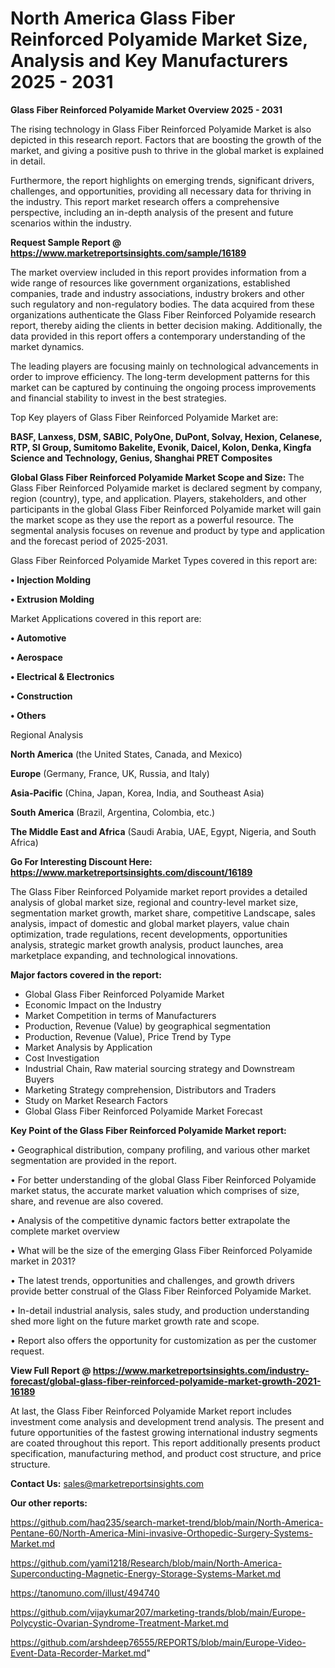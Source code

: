  # North America Glass Fiber Reinforced Polyamide Market Size, Analysis and Key Manufacturers 2025 - 2031

<Strong> Glass Fiber Reinforced Polyamide Market Overview 2025 - 2031</strong>

The rising technology in Glass Fiber Reinforced Polyamide Market is also depicted in this research report. Factors that are boosting the growth of the market, and giving a positive push to thrive in the global market is explained in detail.

Furthermore, the report highlights on emerging trends, significant drivers, challenges, and opportunities, providing all necessary data for thriving in the industry. This report market research offers a comprehensive perspective, including an in-depth analysis of the present and future scenarios within the industry.

<strong>Request Sample Report @ <a href=https://www.marketreportsinsights.com/sample/16189>https://www.marketreportsinsights.com/sample/16189</a></strong>

The market overview included in this report provides information from a wide range of resources like government organizations, established companies, trade and industry associations, industry brokers and other such regulatory and non-regulatory bodies. The data acquired from these organizations authenticate the Glass Fiber Reinforced Polyamide research report, thereby aiding the clients in better decision making. Additionally, the data provided in this report offers a contemporary understanding of the market dynamics.

The leading players are focusing mainly on technological advancements in order to improve efficiency. The long-term development patterns for this market can be captured by continuing the ongoing process improvements and financial stability to invest in the best strategies.

Top Key players of Glass Fiber Reinforced Polyamide Market are:

<strong>BASF, Lanxess, DSM, SABIC, PolyOne, DuPont, Solvay, Hexion, Celanese, RTP, SI Group, Sumitomo Bakelite, Evonik, Daicel, Kolon, Denka, Kingfa Science and Technology, Genius, Shanghai PRET Composites</strong>

<strong><b>Global Glass Fiber Reinforced Polyamide Market Scope and Size:</b></strong>
The Glass Fiber Reinforced Polyamide market is declared segment by company, region (country), type, and application. Players, stakeholders, and other participants in the global Glass Fiber Reinforced Polyamide market will gain the market scope as they use the report as a powerful resource. The segmental analysis focuses on revenue and product by type and application and the forecast period of 2025-2031.

Glass Fiber Reinforced Polyamide Market Types covered in this report are:

<strong>• Injection Molding

• Extrusion Molding</strong>

Market Applications covered in this report are:

<strong>• Automotive

• Aerospace

• Electrical & Electronics 

• Construction 

• Others</strong> 

Regional Analysis

<strong>North America</strong> (the United States, Canada, and Mexico)

<strong>Europe</strong> (Germany, France, UK, Russia, and Italy)

<strong>Asia-Pacific</strong> (China, Japan, Korea, India, and Southeast Asia)

<strong>South America</strong> (Brazil, Argentina, Colombia, etc.)

<strong>The Middle East and Africa</strong> (Saudi Arabia, UAE, Egypt, Nigeria, and South Africa)

<strong>Go For Interesting Discount Here: <a href=https://www.marketreportsinsights.com/discount/16189>https://www.marketreportsinsights.com/discount/16189</a></strong>

The Glass Fiber Reinforced Polyamide market report provides a detailed analysis of global market size, regional and country-level market size, segmentation market growth, market share, competitive Landscape, sales analysis, impact of domestic and global market players, value chain optimization, trade regulations, recent developments, opportunities analysis, strategic market growth analysis, product launches, area marketplace expanding, and technological innovations.

<strong><b>Major factors covered in the report:</b></strong>
<ul>
  <li>Global Glass Fiber Reinforced Polyamide Market </li>
  <li>Economic Impact on the Industry</li>
  <li>Market Competition in terms of Manufacturers</li>
  <li>Production, Revenue (Value) by geographical segmentation</li>
  <li>Production, Revenue (Value), Price Trend by Type</li>
  <li>Market Analysis by Application</li>
  <li>Cost Investigation</li>
  <li>Industrial Chain, Raw material sourcing strategy and Downstream Buyers</li>
  <li>Marketing Strategy comprehension, Distributors and Traders</li>
  <li>Study on Market Research Factors</li>
  <li>Global Glass Fiber Reinforced Polyamide Market Forecast</li>
</ul>

<strong><b>Key Point of the Glass Fiber Reinforced Polyamide Market report:</b></strong>

• Geographical distribution, company profiling, and various other market segmentation are provided in the report.

• For better understanding of the global Glass Fiber Reinforced Polyamide market status, the accurate market valuation which comprises of size, share, and revenue are also covered.

• Analysis of the competitive dynamic factors better extrapolate the complete market overview

• What will be the size of the emerging Glass Fiber Reinforced Polyamide market in 2031?

• The latest trends, opportunities and challenges, and growth drivers provide better construal of the Glass Fiber Reinforced Polyamide Market.

• In-detail industrial analysis, sales study, and production understanding shed more light on the future market growth rate and scope.

• Report also offers the opportunity for customization as per the customer request.

<strong><b>View Full Report @ <a href=https://www.marketreportsinsights.com/industry-forecast/global-glass-fiber-reinforced-polyamide-market-growth-2021-16189>https://www.marketreportsinsights.com/industry-forecast/global-glass-fiber-reinforced-polyamide-market-growth-2021-16189</a></b></strong>


At last, the Glass Fiber Reinforced Polyamide Market report includes investment come analysis and development trend analysis. The present and future opportunities of the fastest growing international industry segments are coated throughout this report. This report additionally presents product specification, manufacturing method, and product cost structure, and price structure.

<strong>Contact Us:</strong>
sales@marketreportsinsights.com

<strong>Our other reports:</strong>

<a href=https://github.com/haq235/search-market-trend/blob/main/North-America-Pentane-60/North-America-Mini-invasive-Orthopedic-Surgery-Systems-Market.md>https://github.com/haq235/search-market-trend/blob/main/North-America-Pentane-60/North-America-Mini-invasive-Orthopedic-Surgery-Systems-Market.md</a>

<a href=https://github.com/yami1218/Research/blob/main/North-America-Superconducting-Magnetic-Energy-Storage-Systems-Market.md>https://github.com/yami1218/Research/blob/main/North-America-Superconducting-Magnetic-Energy-Storage-Systems-Market.md</a>

<a href=https://tanomuno.com/illust/494740>https://tanomuno.com/illust/494740</a>

<a href=https://github.com/vijaykumar207/marketing-trands/blob/main/Europe-Polycystic-Ovarian-Syndrome-Treatment-Market.md>https://github.com/vijaykumar207/marketing-trands/blob/main/Europe-Polycystic-Ovarian-Syndrome-Treatment-Market.md</a>

<a href=https://github.com/arshdeep76555/REPORTS/blob/main/Europe-Video-Event-Data-Recorder-Market.md>https://github.com/arshdeep76555/REPORTS/blob/main/Europe-Video-Event-Data-Recorder-Market.md</a>"
